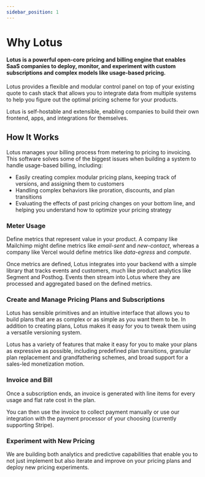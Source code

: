 ```yaml
---
sidebar_position: 1
---
```


# Why Lotus

#### Lotus is a powerful open-core pricing and billing engine that enables SaaS companies to deploy, monitor, and experiment with custom subscriptions and complex models like usage-based pricing.

Lotus provides a flexible and modular control panel on top of your existing quote to cash stack that allows you to integrate data from multiple systems to help you figure out the optimal pricing scheme for your products.

Lotus is self-hostable and extensible, enabling companies to build their own frontend, apps, and integrations for themselves.

## How It Works

Lotus manages your billing process from metering to pricing to invoicing. This software solves some of the biggest issues when building a system to handle usage-based billing, including:

<!-- - Real-time visibility of accrued revenue and usage during a billable period -->

- Easily creating complex modular pricing plans, keeping track of versions, and assigning them to customers
- Handling complex behaviors like proration, discounts, and plan transitions
- Evaluating the effects of past pricing changes on your bottom line, and helping you understand how to optimize your pricing strategy

### Meter Usage

Define metrics that represent value in your product. A company like Mailchimp might define metrics like _email-sent_ and _new-contact_, whereas a company like Vercel would define metrics like _data-egress_ and _compute_.

Once metrics are defined, Lotus integrates into your backend with a simple library that tracks events and customers, much like product analytics like Segment and Posthog. Events then stream into Lotus where they are processed and aggregated based on the defined metrics.

### Create and Manage Pricing Plans and Subscriptions

Lotus has sensible primitives and an intuitive interface that allows you to build plans that are as complex or as simple as you want them to be. In addition to creating plans, Lotus makes it easy for you to tweak them using a versatile versioning system.

Lotus has a variety of features that make it easy for you to make your plans as expressive as possible, including predefined plan transitions, granular plan replacement and grandfathering schemes, and broad support for a sales-led monetization motion.

### Invoice and Bill

Once a subscription ends, an invoice is generated with line items for every usage and flat rate cost in the plan.

You can then use the invoice to collect payment manually or use our integration with the payment processor of your choosing (currently supporting Stripe).

### Experiment with New Pricing

We are building both analytics and predictive capabilities that enable you to not just implement but also iterate and improve on your pricing plans and deploy new pricing experiments.
